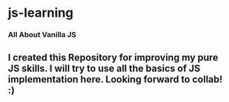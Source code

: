 # js-learning

### All About Vanilla JS

## I created this Repository for improving my pure JS skills. I will try to use all the basics of JS implementation here. Looking forward to collab! :)
